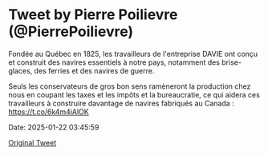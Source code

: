 # Tweet by Pierre Poilievre (@PierrePoilievre)

Fondée au Québec en 1825, les travailleurs de l'entreprise DAVIE ont conçu et construit des navires essentiels à notre pays, notamment des brise-glaces, des ferries et des navires de guerre.

Seuls les conservateurs de gros bon sens ramèneront la production chez nous en coupant les taxes et les impôts et la bureaucratie, ce qui aidera ces travailleurs à construire davantage de navires fabriqués au Canada : https://t.co/6k4m4iAlOK

Date: 2025-01-22 03:45:59

[Original Tweet](https://x.com/PierrePoilievre/status/1881911158547837194)
